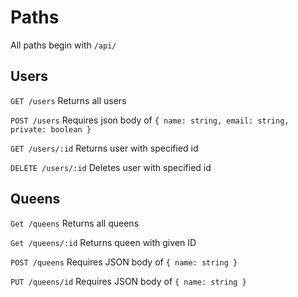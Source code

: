 # Paths

All paths begin with `/api/`

## Users

`GET /users` Returns all users

`POST /users` Requires json body of `{ name: string, email: string, private: boolean }`

`GET /users/:id` Returns user with specified id

`DELETE /users/:id` Deletes user with specified id

## Queens

`Get /queens` Returns all queens

`Get /queens/:id` Returns queen with given ID

`POST /queens` Requires JSON body of `{ name: string }`

`PUT /queens/id` Requires JSON body of `{ name: string }`
